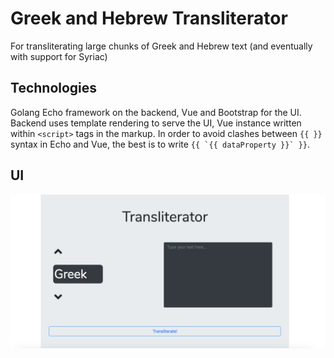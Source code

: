 # Greek and Hebrew Transliterator
For transliterating large chunks of Greek and Hebrew text (and eventually with support for Syriac)

## Technologies
Golang Echo framework on the backend, Vue and Bootstrap for the UI. Backend uses template rendering to serve the UI, Vue instance written within `<script>` tags in the markup. In order to avoid clashes between `{{ }}` syntax in Echo and Vue, the best is to write ``{{ `{{ dataProperty }}` }}``.

## UI
![Image of UI](TransliteratorUI.png)